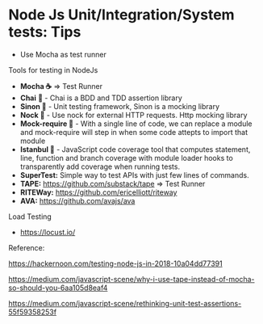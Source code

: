 # Node Js Unit/Integration/System tests: Tips

- Use Mocha as test runner

Tools for testing in NodeJs

- **Mocha ☕** => Test Runner
- **Chai** 🥃 - Chai is a BDD and TDD assertion library
- **Sinon 🧙‍** - Unit testing framework, Sinon is a mocking library
- **Nock 🔮** - Use nock for external HTTP requests. Http mocking library
- **Mock-require 🎩** - With a single line of code, we can replace a module and mock-require will step in when some code attepts to import that module
- **Istanbul 🔭** - JavaScript code coverage tool that computes statement, line, function and branch coverage with module loader hooks to transparently add coverage when running tests.
- **SuperTest:**  Simple way to test APIs with just few lines of commands.
- **TAPE:** https://github.com/substack/tape => Test Runner
- **RITEWay:** https://github.com/ericelliott/riteway
- **AVA:** https://github.com/avajs/ava

Load Testing

- https://locust.io/

Reference: 

https://hackernoon.com/testing-node-js-in-2018-10a04dd77391

https://medium.com/javascript-scene/why-i-use-tape-instead-of-mocha-so-should-you-6aa105d8eaf4

https://medium.com/javascript-scene/rethinking-unit-test-assertions-55f59358253f

